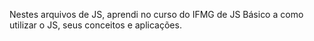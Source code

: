 Nestes arquivos de JS, aprendi no curso do IFMG de JS Básico a como utilizar o JS, seus conceitos e aplicações.